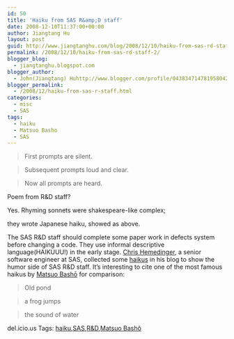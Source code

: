 ```yaml
---
id: 50
title: 'Haiku from SAS R&amp;D staff'
date: 2008-12-10T11:37:00+00:00
author: Jiangtang Hu
layout: post
guid: http://www.jiangtanghu.com/blog/2008/12/10/haiku-from-sas-rd-staff-2/
permalink: /2008/12/10/haiku-from-sas-rd-staff-2/
blogger_blog:
  - jiangtanghu.blogspot.com
blogger_author:
  - John(Jiangtang) Huhttp://www.blogger.com/profile/04383471478195804254JiangtangHu@gmail.com
blogger_permalink:
  - /2008/12/haiku-from-sas-r-staff.html
categories:
  - misc
  - SAS
tags:
  - haiku
  - Matsuo Basho
  - SAS
---
```

> First prompts are silent.
  
> Subsequent prompts loud and clear.
  
> Now all prompts are heard.

Poem from R&D staff?
  
Yes. Rhyming sonnets were shakespeare-like complex;
  
they wrote Japanese haiku, showed as above.

The SAS R&D staff should complete some paper work in defects system before changing a code. They use informal descriptive language(HAIKUUU!) in the early stage. <a href="http://blogs.sas.com/sasdummy/" target="_blank">Chris Hemedinger</a>, a senior software engineer at SAS, collected some <a href="http://blogs.sas.com/sasdummy/index.php?/archives/62-Poetry-in-commotion.html" target="_blank">haikus</a> in his blog to show the humor side of SAS R&D staff. It&#8217;s interesting to cite one of the most famous haikus by <a href="http://en.wikipedia.org/wiki/Matsuo_Bash%C5%8D" target="_blank">Matsuo Bashō</a> for comparison:

> Old pond
  
> a frog jumps
  
> the sound of water

<div id="scid:0767317B-992E-4b12-91E0-4F059A8CECA8:e0bef7d3-3ec5-4580-99ea-fd432ffbdcce" class="wlWriterSmartContent" style="margin: 0px; padding: 0px; display: inline;">
  del.icio.us Tags: <a rel="tag" href="http://del.icio.us/popular/haiku">haiku</a>,<a rel="tag" href="http://del.icio.us/popular/SAS">SAS</a>,<a rel="tag" href="http://del.icio.us/popular/R&D">R&D</a>,<a rel="tag" href="http://del.icio.us/popular/Matsuo%20Bash%c3%b4">Matsuo Bashô</a>
</div>